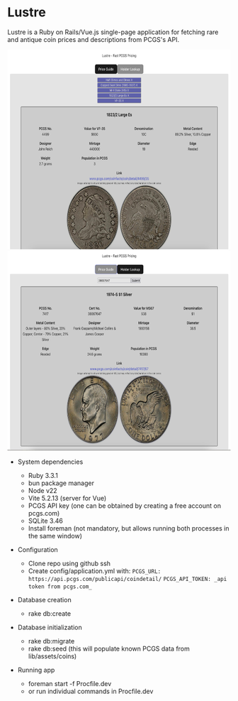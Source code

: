 # Lustre

Lustre is a Ruby on Rails/Vue.js single-page application for fetching
rare and antique coin prices and descriptions from PCGS's API.

<img src="https://github.com/pixiitech/lustre/blob/main/lib/assets/readme/lustre-screenshot-1.png" width="600" height="450" alt="Price Guide Categories" />
<img src="https://github.com/pixiitech/lustre/blob/main/lib/assets/readme/lustre-screenshot-2.png" width="600" height="450" alt="Price Guide Result" />

* System dependencies
    - Ruby 3.3.1
    - bun package manager
    - Node v22
    - Vite 5.2.13 (server for Vue)
    - PCGS API key (one can be obtained by creating a free account on pcgs.com)
    - SQLite 3.46
    - Install foreman (not mandatory, but allows running both processes in the same window)

* Configuration
    - Clone repo using github ssh
    - Create config/application.yml with:
      `PCGS_URL: https://api.pcgs.com/publicapi/coindetail/`
      `PCGS_API_TOKEN: _api token from pcgs.com_`

* Database creation
    - rake db:create

* Database initialization
    - rake db:migrate
    - rake db:seed (this will populate known PCGS data from lib/assets/coins)

* Running app
    - foreman start -f Procfile.dev
    - or run individual commands in Procfile.dev

